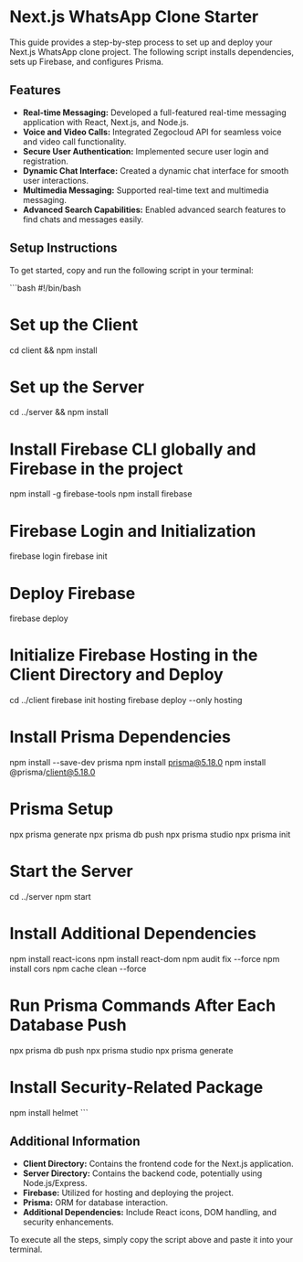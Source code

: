 # Next.js WhatsApp Clone Starter

This guide provides a step-by-step process to set up and deploy your Next.js WhatsApp clone project. The following script installs dependencies, sets up Firebase, and configures Prisma.

## Features

- **Real-time Messaging:** Developed a full-featured real-time messaging application with React, Next.js, and Node.js.
- **Voice and Video Calls:** Integrated Zegocloud API for seamless voice and video call functionality.
- **Secure User Authentication:** Implemented secure user login and registration.
- **Dynamic Chat Interface:** Created a dynamic chat interface for smooth user interactions.
- **Multimedia Messaging:** Supported real-time text and multimedia messaging.
- **Advanced Search Capabilities:** Enabled advanced search features to find chats and messages easily.

## Setup Instructions

To get started, copy and run the following script in your terminal:

\```bash
#!/bin/bash

# Set up the Client
cd client && npm install

# Set up the Server
cd ../server && npm install

# Install Firebase CLI globally and Firebase in the project
npm install -g firebase-tools
npm install firebase

# Firebase Login and Initialization
firebase login
firebase init

# Deploy Firebase
firebase deploy

# Initialize Firebase Hosting in the Client Directory and Deploy
cd ../client
firebase init hosting
firebase deploy --only hosting

# Install Prisma Dependencies
npm install --save-dev prisma
npm install prisma@5.18.0
npm install @prisma/client@5.18.0

# Prisma Setup
npx prisma generate
npx prisma db push
npx prisma studio
npx prisma init

# Start the Server
cd ../server
npm start

# Install Additional Dependencies
npm install react-icons
npm install react-dom
npm audit fix --force
npm install cors
npm cache clean --force

# Run Prisma Commands After Each Database Push
npx prisma db push
npx prisma studio
npx prisma generate

# Install Security-Related Package
npm install helmet
\```

## Additional Information

- **Client Directory:** Contains the frontend code for the Next.js application.
- **Server Directory:** Contains the backend code, potentially using Node.js/Express.
- **Firebase:** Utilized for hosting and deploying the project.
- **Prisma:** ORM for database interaction.
- **Additional Dependencies:** Include React icons, DOM handling, and security enhancements.

To execute all the steps, simply copy the script above and paste it into your terminal.
